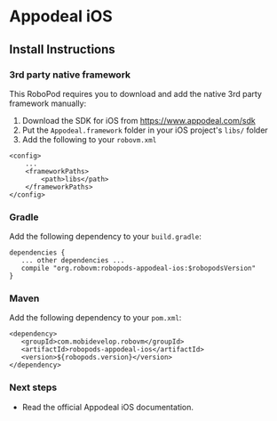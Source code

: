 # Appodeal iOS

## Install Instructions

### 3rd party native framework
This RoboPod requires you to download and add the native 3rd party framework manually:

1. Download the SDK for iOS from https://www.appodeal.com/sdk
2. Put the `Appodeal.framework` folder in your iOS project's `libs/` folder
3. Add the following to your `robovm.xml`

```
<config>
    ...
    <frameworkPaths>
        <path>libs</path>
    </frameworkPaths>
</config>
```

### Gradle

Add the following dependency to your `build.gradle`:

```
dependencies {
   ... other dependencies ...
   compile "org.robovm:robopods-appodeal-ios:$robopodsVersion"
}
```

### Maven

Add the following dependency to your `pom.xml`:

```
<dependency>
   <groupId>com.mobidevelop.robovm</groupId>
   <artifactId>robopods-appodeal-ios</artifactId>
   <version>${robopods.version}</version>
</dependency>
```

### Next steps

- Read the official Appodeal iOS documentation.
